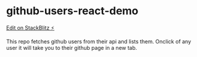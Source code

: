 # github-users-react-demo

[Edit on StackBlitz ⚡️](https://stackblitz.com/edit/github-users-react-demo)

This repo fetches github users from their api and lists them. Onclick of any user it will take you to their github page in a new tab.
